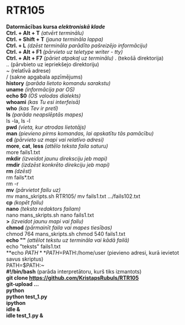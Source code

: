 # RTR105
**Datormācības kursa _elektroniskā klade_**  
**Ctrl. + Alt + T** *(atvērt terminālu)*  
**Ctrl. + Shift + T** *(jauna termināla lappa)*  
**Ctrl. + L** *(dzēst termināla parādīto pašreizējo informāciju)*  
**Ctrl. + Alt + F1** *(pārvieto uz teletype writer - tty)*  
**Ctrl. + Alt + F7** *(pāriet atpakaļ uz terminālu)*
. (tekošā direktorija)  
.. (pārvbieto uz iepriekšejo direktoriju)  
~ (relatīvā adrese)  
/ (sakne apgabala apzīmējums)  
**history** *(parāda lietoto komandu sarakstu)*  
**uname** *(informācija par OS)*  
**echo $0** *(OS valodas dialekts)*  
**whoami** *(kas Tu esi interfeisā)*  
**who** *(kas Tev ir pretī)*  
**ls** *(parāda neapslēptās mapes)*  
ls -la, ls -l  
**pwd** *(vieta, kur atrodas lietotājs)*  
**man** *(pievieno pirms komandas, lai apskatītu tās pamācību)*  
**cd** *(pārvieto uz mapi vai relatīvo adresi)*  
**more**, **cat**, **less** *(attēlo teksta faila saturu)*  
more fails1.txt  
**mkdir** *(izveidot jaunu direksciju jeb mapi)*  
**rmdir** *(izdzēst konkrēto direkciju jeb mapi)*  
**rm** *(dzēst)*  
rm fails*.txt  
rm -r  
**mv** *(pārvietot failu uz)*  
mv mans_skripts.sh RTR105/
mv fails1.txt .../fails102.txt  
**cp** *(kopēt failu)*  
**nano** *(teksta redaktors failam)*  
nano mans_skripts.sh
nano fails1.txt  
**>** *(izveidot jaunu mapi vai failu)*  
**chmod** *(pārmainīt faila vai mapes tiesības)*  
chmod 764 mans_skripts.sh
chmod 540 fails1.txt  
**echo ""** *(attēlot tekstu uz termināla vai kādā failā)*  
echo "teksts" fails1.txt  
**echo $PATH**  
PATH=$PATH:/home/user (pievieno adresi, kurā ievietot savus skriptus)  
PATH=$PATH:~  
**#!/bin/bash** (parāda interpretātoru, kurš tiks izmantots)  
**git clone https://github.com/KristapsRubuls/RTR105**  
**git-upload ...**  
**python**  
**python test_1.py**    
**ipython**      
**idle &**   
**idle test_1.py &**    


